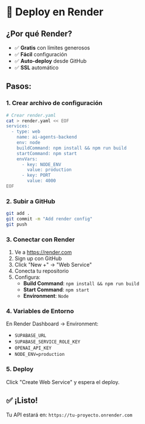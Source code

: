 # 🎨 Deploy en Render

## ¿Por qué Render?
- ✅ **Gratis** con límites generosos
- ✅ **Fácil** configuración
- ✅ **Auto-deploy** desde GitHub
- ✅ **SSL** automático

## Pasos:

### 1. **Crear archivo de configuración**
```bash
# Crear render.yaml
cat > render.yaml << EOF
services:
  - type: web
    name: ai-agents-backend
    env: node
    buildCommand: npm install && npm run build
    startCommand: npm start
    envVars:
      - key: NODE_ENV
        value: production
      - key: PORT
        value: 4000
EOF
```

### 2. **Subir a GitHub**
```bash
git add .
git commit -m "Add render config"
git push
```

### 3. **Conectar con Render**
1. Ve a https://render.com
2. Sign up con GitHub
3. Click "New +" → "Web Service"
4. Conecta tu repositorio
5. Configura:
   - **Build Command**: `npm install && npm run build`
   - **Start Command**: `npm start`
   - **Environment**: `Node`

### 4. **Variables de Entorno**
En Render Dashboard → Environment:
- `SUPABASE_URL`
- `SUPABASE_SERVICE_ROLE_KEY`
- `OPENAI_API_KEY`
- `NODE_ENV=production`

### 5. **Deploy**
Click "Create Web Service" y espera el deploy.

## ✅ ¡Listo!
Tu API estará en: `https://tu-proyecto.onrender.com`
